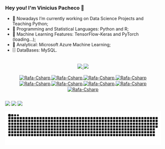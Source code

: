 ### Hey you! I'm Vinicius Pacheco 👋

- 🔭 Nowadays I’m currently working on Data Science Projects and Teaching Python;
- 💾 Programming and Statistical Languages: Python and R;
- 🤖 Machine Learning Features: TensorFlow-Keras and PyTorch (loading...);
- 🦾 Analytical: Microsoft Azure Machine Learning;
- 🗄️ DataBases: MySQL.

##
<div align="center">
  <a href="https://github.com/vlpacheco">
  <img height="180em" src="https://github-readme-stats.vercel.app/api?username=vlpacheco&show_icons=true&theme=dracula&include_all_commits=true&count_private=true"/>
  <img height="180em" src="https://github-readme-stats.vercel.app/api/top-langs/?username=vlpacheco&layout=compact&langs_count=7&theme=dracula"/>
</div>
  
<div style="display: inline_block"><br>
<div align="center">
  <img align="center" alt="Rafa-Csharp" height="30" width="40" src="https://cdn.jsdelivr.net/gh/devicons/devicon/icons/python/python-original.svg">
  <img align="center" alt="Rafa-Csharp" height="30" width="40" src= "https://cdn.jsdelivr.net/gh/devicons/devicon/icons/jupyter/jupyter-original-wordmark.svg">
  <img align="center" alt="Rafa-Csharp" height="30" width="40" src="https://cdn.jsdelivr.net/gh/devicons/devicon/icons/tensorflow/tensorflow-original.svg"> 
  <img align="center" alt="Rafa-Csharp" height="30" width="40" src="https://cdn.jsdelivr.net/gh/devicons/devicon/icons/r/r-original.svg">
  <img align="center" alt="Rafa-Csharp" height="30" width="40" src="https://cdn.jsdelivr.net/gh/devicons/devicon/icons/python/python-original.svg"> 
  <img align="center" alt="Rafa-Csharp" height="30" width="40" src="https://cdn.jsdelivr.net/gh/devicons/devicon/icons/azure/azure-original.svg">
  <img align="center" alt="Rafa-Csharp" height="30" width="40" src="https://cdn.jsdelivr.net/gh/devicons/devicon/icons/mysql/mysql-original.svg">
  <img align="center" alt="Rafa-Csharp" height="30" width="40" src="https://img.shields.io/badge/iOS-000000?style=for-the-badge&logo=ios&logoColor=white">
  <img align="center" alt="Rafa-Csharp" height="30" width="40" src="https://img.shields.io/badge/Windows-0078D6?style=for-the-badge&logo=windows&logoColor=white">
</div>
  
##

<div> 
    <a href="https://www.linkedin.com/in/vinicius-luiz-pacheco/" target="_blank"><img src="https://img.shields.io/badge/-LinkedIn-%230077B5?style=for-the-badge&logo=linkedin&logoColor=white" target="_blank"></a> 
  <a href = "mailto:vinimanfropacheco@gmail.com"><img src="https://img.shields.io/badge/-Gmail-%23333?style=for-the-badge&logo=gmail&logoColor=white" target="_blank"></a>
  <a href="https://api.whatsapp.com/send?phone=5554991211249target= "_blank"><img src="https://img.shields.io/badge/WhatsApp-25D366?style=for-the-badge&logo=whatsapp&logoColor=white" target="_blank"></a> 
 
![Snake animation](https://github.com/vlpacheco/vlpacheco/blob/output/github-contribution-grid-snake.svg)

</div>
  
